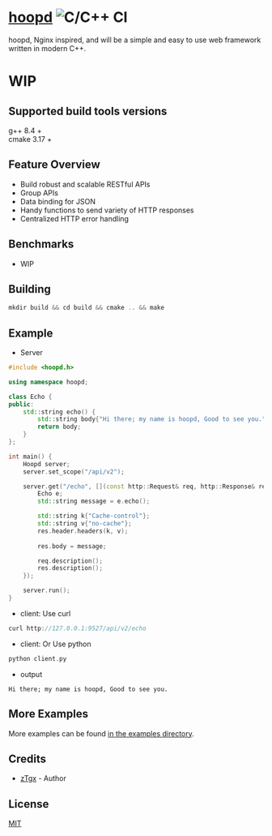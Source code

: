 # [hoopd](https://github.com/zTgx/hoopd) ![C/C++ CI](https://github.com/zTgx/hoopd/workflows/C/C++%20CI/badge.svg)
hoopd, Nginx inspired, and will be a simple and easy to use web framework written in modern C++.   

# WIP

## Supported build tools versions
g++ 8.4  +   
cmake 3.17 +

## Feature Overview
- Build robust and scalable RESTful APIs
- Group APIs
- Data binding for JSON
- Handy functions to send variety of HTTP responses
- Centralized HTTP error handling

## Benchmarks
- WIP

## Building
```c++
mkdir build && cd build && cmake .. && make
```

## Example
* Server
```c++
#include <hoopd.h>

using namespace hoopd;

class Echo {
public:
    std::string echo() {
        std::string body{"Hi there; my name is hoopd, Good to see you."};
        return body;
    }
};

int main() {
    Hoopd server;
    server.set_scope("/api/v2");

    server.get("/echo", [](const http::Request& req, http::Response& res) {
        Echo e;
        std::string message = e.echo();

        std::string k{"Cache-control"};
        std::string v{"no-cache"};
        res.header.headers(k, v);
        
        res.body = message;

        req.description();
        res.description();
    });

    server.run();
}
```
* client: Use curl
```c
curl http://127.0.0.1:9527/api/v2/echo
```
* client: Or Use python
```c
python client.py
```
* output 
```
Hi there; my name is hoopd, Good to see you.
```
  
## More Examples
More examples can be found [in the examples directory](examples/).  


## Credits

- [zTgx](https://github.com/zTgx) - Author

## License
[MIT](https://github.com/zTgx/hoopd/blob/master/LICENSE)

